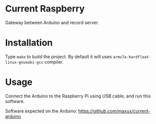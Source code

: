 # Current Raspberry
Gateway between Arduino and record server.

# Installation
Type `make` to build the project. By default it will uses `armv7a-hardfloat-linux-gnueabi-gcc` compiler.

# Usage
Connect the Arduino to the Raspberry Pi using USB cable, and run this software.

Software expected on the Arduino: https://github.com/maxux/current-arduino
